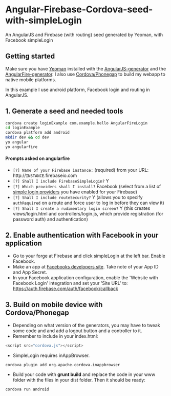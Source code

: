 Angular-Firebase-Cordova-seed-with-simpleLogin
==============================================

An AngularJS and Firebase (with routing) seed generated by Yeoman, with Facebook simpleLogin 

## Getting started
Make sure you have [Yeoman](http://yeoman.io/) installed with the [AngularJS-generator](https://github.com/yeoman/generator-angular) and the [AngularFire-generator](https://github.com/firebase/generator-angularfire). I also use [Cordova/Phonegap](http://cordova.apache.org/docs/en/3.4.0/guide_cli_index.md.html#The%20Command-Line%20Interface) to build my webapp to native mobile platforms.

In this example I use android platform, Facebook login and routing in AngularJS.





## **1\.** Generate a seed and needed tools

```bash
cordova create loginExample com.example.hello AngularFireLogin
cd loginExample
cordova platform add android
mkdir dev && cd dev
yo angular
yo angularfire
```
#### Prompts asked on angularfire

 * `[?] Name of your Firebase instance:`
   (required) from your URL: http://`INSTANCE`.firebaseio.com
 * `[?] Shall I include FirebaseSimpleLogin?`
    Y
 * `[?] Which providers shall I install?`
   Facebook (select from a list of [simple login providers](https://www.firebase.com/docs/security/simple-login-overview.html) you have enabled for your Firebase)
 * `[?] Shall I include routeSecurity?`
    Y (allows you to specify `authRequired` on a route and force user to log in before they can view it)
 * `[?] Shall I create a rudimentary login screen?`
    Y (this creates views/login.html and controllers/login.js, which provide registration (for password auth) and authentication)


## **2\.** Enable authentication with Facebook in your application
 * Go to your forge at Firebase and click simpleLogin at the left bar. Enable Facebook.
 * Make an app at [Facebooks developers site](https://developers.facebook.com/apps). Take note of your App ID and App Secret.
 * In your Facebook application configuration, enable the 'Website with Facebook Login' integration and set your 'Site URL' to: https://auth.firebase.com/auth/facebook/callback
 

## **3\.** Build on mobile device with Cordova/Phonegap
 * Depending on what version of the generators, you may have to tweak some code and and add a logout button and a controller to it.
 * Remember to include in your index.html:
```javascript
<script src="cordova.js"></script> 
```
 * SimpleLogin requires inAppBrowser.
```bash
cordova plugin add org.apache.cordova.inappbrowser
```
 * Build your code with **grunt build** and replace the code in your www folder with the files in your dist folder. Then it should be ready:
```bash
cordova run android
```
